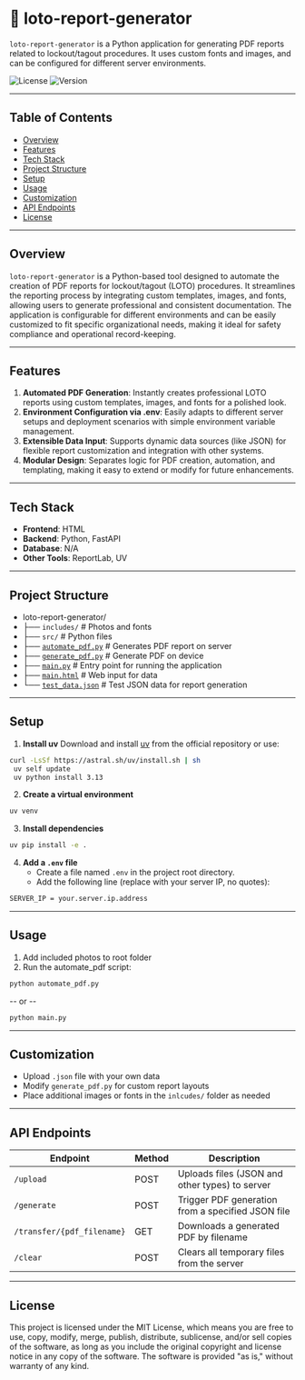 # 📌 loto-report-generator  
`loto-report-generator` is a Python application for generating PDF reports related to lockout/tagout procedures. It uses custom fonts and images, and can be configured for different server environments. 

![License](https://img.shields.io/badge/license-MIT-blue.svg)  ![Version](https://img.shields.io/badge/Version-1.0.0-green)

---

## Table of Contents  
- [Overview](#Overview)
- [Features](#features)
- [Tech Stack](#Tech-Stack)
- [Project Structure](#project-structure)
- [Setup](#setup)
- [Usage](#usage)
- [Customization](#customization)
- [API Endpoints](#API-Endpoints)
- [License](#License)

---

## Overview  

`loto-report-generator` is a Python-based tool designed to automate the creation of PDF reports for lockout/tagout (LOTO) procedures. It streamlines the reporting process by integrating custom templates, images, and fonts, allowing users to generate professional and consistent documentation. The application is configurable for different environments and can be easily customized to fit specific organizational needs, making it ideal for safety compliance and operational record-keeping.  

---

## Features  

1. **Automated PDF Generation**: Instantly creates professional LOTO reports using custom templates, images, and fonts for a polished look.
2. **Environment Configuration via .env**: Easily adapts to different server setups and deployment scenarios with simple environment variable management.
3. **Extensible Data Input**: Supports dynamic data sources (like JSON) for flexible report customization and integration with other systems.
4. **Modular Design**: Separates logic for PDF creation, automation, and templating, making it easy to extend or modify for future enhancements.

---

## Tech Stack  

- **Frontend**: HTML  
- **Backend**: Python, FastAPI  
- **Database**: N/A  
- **Other Tools**: ReportLab, UV  

---

## Project Structure  

- loto-report-generator/
- ├── `includes/`                # Photos and fonts
- ├── `src/`                         # Python files
- ├── [`automate_pdf.py`](automate_pdf.py)     # Generates PDF report on server
- ├── [`generate_pdf.py`](generate_pdf.py)     # Generate PDF on device
- ├── [`main.py`](main.py)                    # Entry point for running the application
- ├── [`main.html`](main.html)                # Web input for data
- └── [`test_data.json`](test_data.json)       # Test JSON data for report generation


---

## Setup

1. **Install uv**
	Download and install [uv](https://github.com/astral-sh/uv) from the official repository or use:
```bash
curl -LsSf https://astral.sh/uv/install.sh | sh
 uv self update
 uv python install 3.13
```

2. **Create a virtual environment**
```bash
uv venv
```

3. **Install dependencies**
```bash
uv pip install -e .
```

4. **Add a `.env` file**
	- Create a file named `.env` in the project root directory.
	- Add the following line (replace with your server IP, no quotes):
```bash
SERVER_IP = your.server.ip.address
```

---

## Usage

1. Add included photos to root folder
2. Run the automate_pdf script:
```python
python automate_pdf.py
```
-- or --
```python
python main.py
```

---

## Customization

- Upload `.json` file with your own data
- Modify `generate_pdf.py` for custom report layouts
- Place additional images or fonts in the `inlcudes/` folder as needed

---

## API Endpoints

| Endpoint                   | Method | Description                                       |
| -------------------------- | ------ | ------------------------------------------------- |
| `/upload`                  | POST   | Uploads files (JSON and other types) to server    |
| `/generate`                | POST   | Trigger PDF generation from a specified JSON file |
| `/transfer/{pdf_filename}` | GET    | Downloads a generated PDF by filename             |
| `/clear`                   | POST   | Clears all temporary files from the server        |


---

## License

This project is licensed under the MIT License, which means you are free to use, copy, modify, merge, publish, distribute, sublicense, and/or sell copies of the software, as long as you include the original copyright and license notice in any copy of the software. The software is provided "as is," without warranty of any kind.

